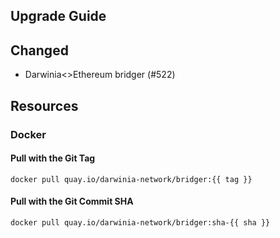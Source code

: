 

## Upgrade Guide


## Changed

- Darwinia<>Ethereum bridger (#522)

## Resources

### Docker

#### Pull with the Git Tag

```docker
docker pull quay.io/darwinia-network/bridger:{{ tag }}
```

#### Pull with the Git Commit SHA

```docker
docker pull quay.io/darwinia-network/bridger:sha-{{ sha }}
```
